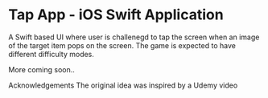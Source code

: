 # Tap App - iOS Swift Application 
A Swift based UI where user is challenegd to tap the screen when an image of the target item pops on the screen. The game is expected to have different difficulty modes.

More coming soon..


Acknowledgements
The original idea was inspired by a Udemy video
